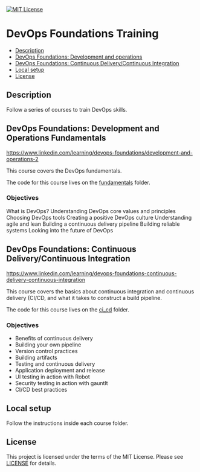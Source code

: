 [![MIT License](https://img.shields.io/badge/License-MIT-green.svg)](LICENSE.md)

# DevOps Foundations Training

* [Description](#description)
* [DevOps Foundations: Development and operations](#devops-foundations-development-and-operations)
* [DevOps Foundations: Continuous Delivery/Continuous Integration](#devops-foundations-continuous-deliverycontinuous-integration)
* [Local setup](#local-setup)
* [License](#license)

## Description
Follow a series of courses to train DevOps skills.

## DevOps Foundations: Development and Operations Fundamentals
https://www.linkedin.com/learning/devops-foundations/development-and-operations-2

This course covers the DevOps fundamentals.

The code for this course lives on the [fundamentals](./fundamentals) folder.

### Objectives
What is DevOps?
Understanding DevOps core values and principles
Choosing DevOps tools
Creating a positive DevOps culture
Understanding agile and lean
Building a continuous delivery pipeline
Building reliable systems
Looking into the future of DevOps

## DevOps Foundations: Continuous Delivery/Continuous Integration
https://www.linkedin.com/learning/devops-foundations-continuous-delivery-continuous-integration

This course covers the basics about continuous integration and continuous delivery (CI/CD, and what it takes to construct a build pipeline.

The code for this course lives on the [ci_cd](./ci_cd) folder.

### Objectives
* Benefits of continuous delivery
* Building your own pipeline
* Version control practices
* Building artifacts
* Testing and continuous delivery
* Application deployment and release
* UI testing in action with Robot
* Security testing in action with gauntlt
* CI/CD best practices

## Local setup
Follow the instructions inside each course folder.

## License
This project is licensed under the terms of the MIT License.
Please see [LICENSE](LICENSE.md) for details.
